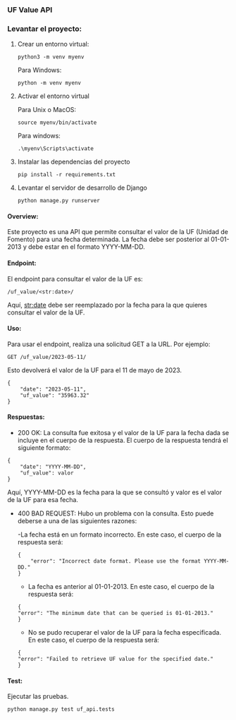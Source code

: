 
### UF Value API

### Levantar el proyecto:

1. Crear un entorno virtual:
   
   ```
   python3 -m venv myenv

   ```
    Para Windows:

   ```
   python -m venv myenv

   ```


2. Activar el entorno virtual
   
   Para Unix o MacOS:

    ```
   source myenv/bin/activate

   ```

   Para windows:

    ```
   .\myenv\Scripts\activate

    ```

3. Instalar las dependencias del proyecto

    ```
    pip install -r requirements.txt

    ```

4. Levantar el servidor de desarrollo de Django

    ```
    python manage.py runserver
    ```

#### Overview:

Este proyecto es una API que permite consultar el valor de la UF (Unidad de Fomento) para una fecha determinada. La fecha debe ser posterior al 01-01-2013 y debe estar en el formato YYYY-MM-DD.


#### Endpoint:

El endpoint para consultar el valor de la UF es:

```
/uf_value/<str:date>/

```

Aquí, <str:date> debe ser reemplazado por la fecha para la que quieres consultar el valor de la UF.

#### Uso:

Para usar el endpoint, realiza una solicitud GET a la URL. Por ejemplo:

```
GET /uf_value/2023-05-11/

```
Esto devolverá el valor de la UF para el 11 de mayo de 2023.

```
{
    "date": "2023-05-11",
    "uf_value": "35963.32"
}
```
#### Respuestas:

- 200 OK: La consulta fue exitosa y el valor de la UF para la fecha dada se incluye en el cuerpo de la respuesta. El cuerpo de la respuesta tendrá el siguiente formato:

```
{
    "date": "YYYY-MM-DD",
    "uf_value": valor
}
```
Aquí, YYYY-MM-DD es la fecha para la que se consultó y valor es el valor de la UF para esa fecha.

- 400 BAD REQUEST: Hubo un problema con la consulta. Esto puede deberse a una de las siguientes razones:

    -La fecha está en un formato incorrecto. En este caso, el cuerpo de la respuesta será:

    ```
    {
        "error": "Incorrect date format. Please use the format YYYY-MM-DD."
    }
    ```
    - La fecha es anterior al 01-01-2013. En este caso, el cuerpo de la respuesta será:

    ```
    {
    "error": "The minimum date that can be queried is 01-01-2013."
    }

    ```

    - No se pudo recuperar el valor de la UF para la fecha especificada. En este caso, el cuerpo de la respuesta será:

    ```
    {
    "error": "Failed to retrieve UF value for the specified date."
    }

    ```

#### Test:

Ejecutar las pruebas.

```
python manage.py test uf_api.tests
```
